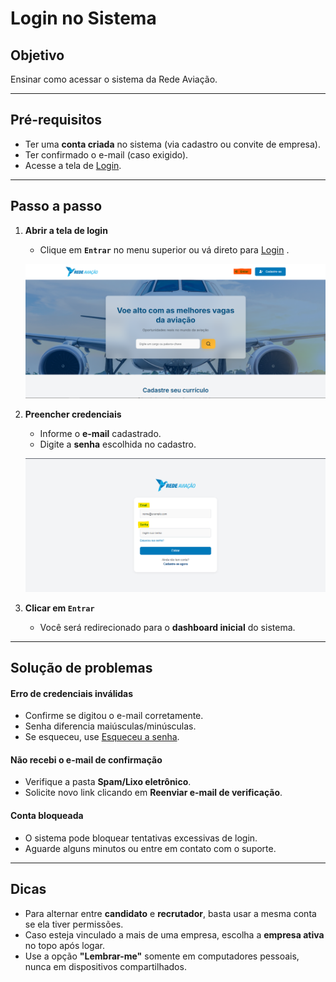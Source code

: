 # <i data-lucide="key-round" class="icon-lg"></i> Login no Sistema

## <i data-lucide="target" class="icon-lg"></i> Objetivo

Ensinar como acessar o sistema da Rede Aviação.

---

## <i data-lucide="square-check" class="icon-lg"></i> Pré-requisitos

- Ter uma **conta criada** no sistema (via cadastro ou convite de empresa).
- Ter confirmado o e-mail (caso exigido).
- Acesse a tela de [Login](https://redeaviacao.com.br/login).

---

## <i data-lucide="notebook-pen" class="icon-lg"></i> Passo a passo

1. **Abrir a tela de login**

    - Clique em **`Entrar`** no menu superior ou vá direto para [Login](https://redeaviacao.com.br/login) .

    ![Tela de login](../imagens/Login/Home.png)

2. **Preencher credenciais**

    - Informe o **e-mail** cadastrado.
    - Digite a **senha** escolhida no cadastro.

    ![Tela de login](../imagens/Login/Login.png)

3. **Clicar em `Entrar`**

    - Você será redirecionado para o **dashboard inicial** do sistema.

---

## <i data-lucide="wrench" class="icon-lg"></i> Solução de problemas

#### Erro de credenciais inválidas

- Confirme se digitou o e-mail corretamente.
- Senha diferencia maiúsculas/minúsculas.
- Se esqueceu, use [Esqueceu a senha](https://redeaviacao.com.br/forgot-password).

#### Não recebi o e-mail de confirmação

- Verifique a pasta **Spam/Lixo eletrônico**.
- Solicite novo link clicando em **Reenviar e-mail de verificação**.

#### Conta bloqueada

- O sistema pode bloquear tentativas excessivas de login.
- Aguarde alguns minutos ou entre em contato com o suporte.

---

## <i data-lucide="lightbulb" class="icon-lg"></i> Dicas

- Para alternar entre **candidato** e **recrutador**, basta usar a mesma conta se ela tiver permissões.
- Caso esteja vinculado a mais de uma empresa, escolha a **empresa ativa** no topo após logar.
- Use a opção **"Lembrar-me"** somente em computadores pessoais, nunca em dispositivos compartilhados.
